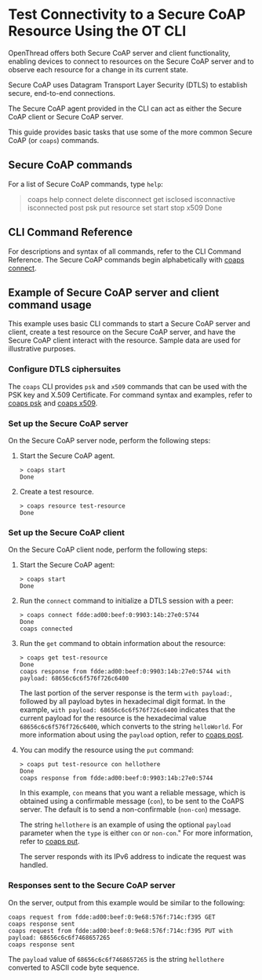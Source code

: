 # Test Connectivity to a Secure CoAP Resource Using the OT CLI

OpenThread offers both Secure CoAP server and client functionality, enabling devices
to connect to resources on the Secure CoAP server and to observe each resource for
a change in its current state.

Secure CoAP uses Datagram Transport Layer Security (DTLS) to establish secure,
end-to-end connections.

The Secure CoAP agent provided in the CLI can act as either the Secure CoAP client or Secure CoAP server.

This guide provides basic tasks that use some of the more common Secure CoAP (or `coaps`) commands.

## Secure CoAP commands

For a list of Secure CoAP commands, type `help`:

> coaps help
connect
delete
disconnect
get
isclosed
isconnactive
isconnected
post
psk
put
resource
set
start
stop
x509
Done


## CLI Command Reference

For descriptions and syntax of all commands, refer to the CLI Command Reference.
The Secure CoAP commands begin alphabetically with
[coaps connect](https://openthread.io/reference/cli/commands#coaps_connect).


## Example of Secure CoAP server and client command usage

This example uses basic CLI commands to start a Secure CoAP server and client,
create a test resource on the Secure CoAP server, and have the Secure CoAP client
interact with the resource. Sample data are used for illustrative purposes.


### Configure DTLS ciphersuites

The `coaps` CLI provides `psk` and `x509` commands that can be used with
the PSK key and X.509 Certificate.
For command syntax and examples, refer to
[coaps psk](https://openthread.io/reference/cli/commands#coaps_psk) and
[coaps x509](https://openthread.io/reference/cli/commands#coaps_x509).


### Set up the Secure CoAP server

On the Secure CoAP server node, perform the following steps:

1. Start the Secure CoAP agent.

   ```
   > coaps start
   Done
   ```

1. Create a test resource.

   ```
   > coaps resource test-resource
   Done
   ```

### Set up the Secure CoAP client

On the Secure CoAP client node, perform the following steps:

1. Start the Secure CoAP agent:

   ```
   > coaps start
   Done
   ```

1. Run the `connect` command to initialize a DTLS session with a peer:

   ```
   > coaps connect fdde:ad00:beef:0:9903:14b:27e0:5744
   Done
   coaps connected
   ```

1. Run the `get` command to obtain information about the resource:

   ```
   > coaps get test-resource
   Done
   coaps response from fdde:ad00:beef:0:9903:14b:27e0:5744 with payload: 68656c6c6f576f726c6400
   ```

   The last portion of the server response is the term `with payload:`, followed
   by all payload bytes in hexadecimal digit format. In the example,
   `with payload: 68656c6c6f576f726c6400` indicates that the current payload
   for the resource is the hexadecimal value `68656c6c6f576f726c6400`, which converts to the string
   `helloWorld`. For more information about using the `payload` option, refer to
   [coaps post](https://openthread.io/reference/cli/commands#coaps_post).

1. You can modify the resource using the `put` command:

   ```
   > coaps put test-resource con hellothere
   Done
   coaps response from fdde:ad00:beef:0:9903:14b:27e0:5744
   ```
   In this example, `con` means that you want a reliable message, which is
   obtained using a confirmable message (`con`), to be sent to the CoAPS server.
   The default is to send a non-confirmable (`non-con`) message.

   The string `hellothere` is an example of using the optional `payload`
   parameter when the `type` is either `con` or `non-con`."
   For more information, refer to
   [coaps put](https://openthread.io/reference/cli/commands#coaps_put).

   The server responds with its IPv6 address to indicate the request was handled.

### Responses sent to the Secure CoAP server

On the server, output from this example would be similar to the following:

```
coaps request from fdde:ad00:beef:0:9e68:576f:714c:f395 GET
coaps response sent
coaps request from fdde:ad00:beef:0:9e68:576f:714c:f395 PUT with payload: 68656c6c6f7468657265
coaps response sent
```

The `payload` value of `68656c6c6f7468657265` is the string `hellothere` converted
to ASCII code byte sequence.
     
